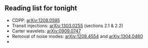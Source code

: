Reading list for tonight
------------------------

* CDPP: [arXiv:1208.0595](http://arxiv.org/abs/1208.0595)
* Transit injections: [arXiv:1303.0255](http://arxiv.org/abs/1303.0255) (sections 2.1 & 2.2)
* Carter wavelets: [arXiv:0909.0747](http://arxiv.org/abs/0909.0747)
* Removal of noise modes: [arXiv:1208.4554](http://arxiv.org/abs/1208.4554)
  and [arXiv:1304.0460](http://arxiv.org/abs/1304.0460)
* 
